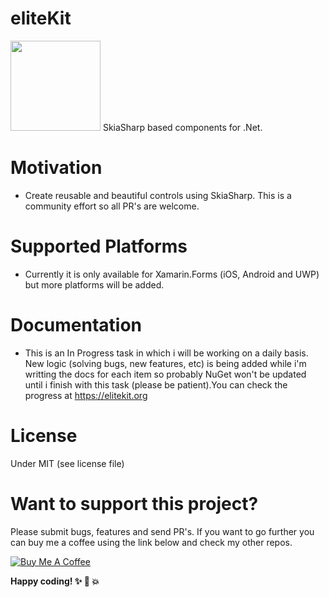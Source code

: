 # eliteKit
<img src="https://api.nuget.org/v3-flatcontainer/elitekit/1.3.0.2/icon" width="144">     
SkiaSharp based components for .Net. 

# Motivation
  - Create reusable and beautiful controls using SkiaSharp. This is a community effort so all PR's are welcome.
  
# Supported Platforms
  - Currently it is only available for Xamarin.Forms (iOS, Android and UWP) but more platforms will be added.
  
# Documentation
  - This is an In Progress task in which i will be working on a daily basis. New logic (solving bugs, new features, etc) is being added while i'm writting the docs for each item so probably NuGet won't be updated until i finish with this task (please be patient).You can check the progress at https://elitekit.org
  
# License
Under MIT (see license file)
  
# Want to support this project?

Please submit bugs, features and send PR's. If you want to go further you can buy me a coffee using the link below and check my other repos.

<a href="https://www.buymeacoffee.com/jOUwyzl" target="_blank"><img src="https://www.buymeacoffee.com/assets/img/custom_images/purple_img.png" alt="Buy Me A Coffee" style="height: auto !important;width: auto !important;" ></a>

**Happy coding! :sparkles: :camel: :boom:**
